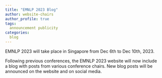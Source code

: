 ```yaml
---
title: "EMNLP 2023 Blog"
author: website-chairs
author_profile: true
tags:
  announcement publicity
categories:
  blog
---
```

EMNLP 2023 will take place in Singapore from Dec 6th to Dec 10th, 2023. 

Following previous conferences, the EMNLP 2023 website will now include a blog with posts from various conference chairs. New blog posts will be announced on the website and on social media.
